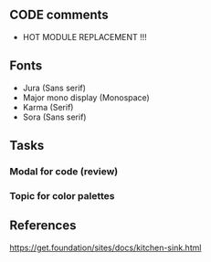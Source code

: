 
## CODE comments

- HOT MODULE REPLACEMENT !!!

## Fonts
  - Jura (Sans serif)
  - Major mono display (Monospace)
  - Karma (Serif)
  - Sora (Sans serif)

## Tasks

### Modal for code (review)

### Topic for color palettes



## References

https://get.foundation/sites/docs/kitchen-sink.html

